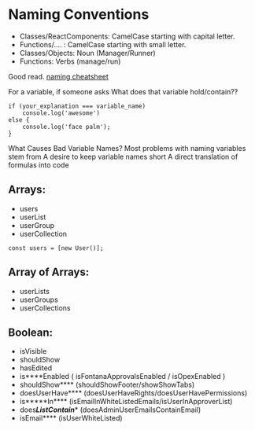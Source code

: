 
# Naming Conventions

- Classes/ReactComponents: CamelCase starting with capital letter.
- Functions/.... : CamelCase starting with small letter.
- Classes/Objects: Noun (Manager/Runner)
- Functions: Verbs (manage/run)

Good read. [naming cheatsheet](https://github.com/kettanaito/naming-cheatsheet/blob/main/README.md)

For a variable, if someone asks
What does that variable hold/contain??

```JS
if (your_explanation === variable_name)
	console.log('awesome')
else {
 	console.log('face palm');
}
```

What Causes Bad Variable Names?
Most problems with naming variables stem from
A desire to keep variable names short
A direct translation of formulas into code

## Arrays:
- users
- userList
- userGroup
- userCollection

```JS
const users = [new User()];
```

## Array of Arrays:
- userLists
- userGroups
- userCollections

## Boolean:
- isVisible
- shouldShow
- hasEdited
- is****Enabled   ( isFontanaApprovalsEnabled / isOpexEnabled )
- shouldShow****   (shouldShowFooter/showShowTabs)
- doesUserHave****   (doesUserHaveRights/doesUserHavePermissions)
- is*****In****     (isEmailInWhiteListedEmails/isUserInApproverList)
- does***ListContain****  (doesAdminUserEmailsContainEmail)
- isEmail****   (isUserWhiteListed)
